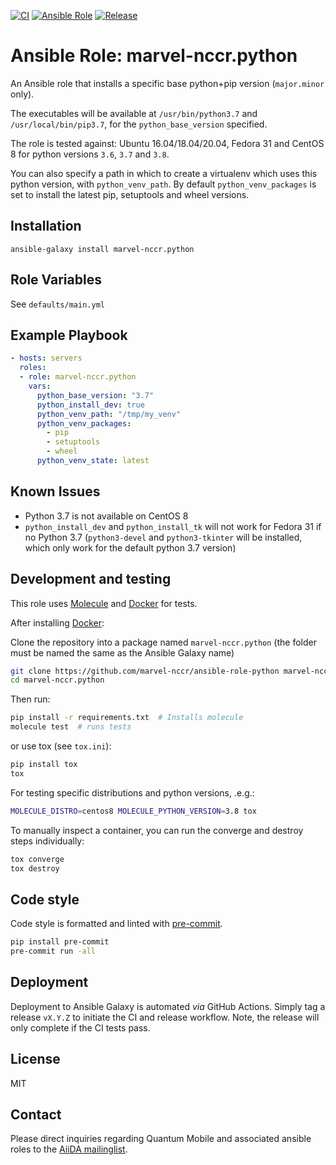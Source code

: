 [![CI](https://github.com/marvel-nccr/ansible-role-python/workflows/CI/badge.svg)](https://github.com/marvel-nccr/ansible-role-python/actions)
[![Ansible Role](https://img.shields.io/ansible/role/52015.svg)](https://galaxy.ansible.com/marvel-nccr/python)
[![Release](https://img.shields.io/github/tag/marvel-nccr/ansible-role-python.svg)](https://github.com/marvel-nccr/ansible-role-python/releases)

# Ansible Role: marvel-nccr.python

An Ansible role that installs a specific base python+pip version (`major.minor` only).

The executables will be available at `/usr/bin/python3.7` and `/usr/local/bin/pip3.7`, for the `python_base_version` specified.

The role is tested against: Ubuntu 16.04/18.04/20.04, Fedora 31 and CentOS 8 for python versions `3.6`, `3.7` and `3.8`.

You can also specify a path in which to create a virtualenv which uses this python version, with `python_venv_path`. By default `python_venv_packages` is set to install the latest pip, setuptools and wheel versions.

## Installation

`ansible-galaxy install marvel-nccr.python`

## Role Variables

See `defaults/main.yml`

## Example Playbook

```yaml
- hosts: servers
  roles:
  - role: marvel-nccr.python
    vars:
      python_base_version: "3.7"
      python_install_dev: true
      python_venv_path: "/tmp/my_venv"
      python_venv_packages:
        - pip
        - setuptools
        - wheel
      python_venv_state: latest
```

## Known Issues

- Python 3.7 is not available on CentOS 8
- `python_install_dev` and `python_install_tk` will not work for Fedora 31 if no Python 3.7 (`python3-devel` and `python3-tkinter` will be installed, which only work for the default python 3.7 version)

## Development and testing

This role uses [Molecule](https://molecule.readthedocs.io/en/latest/#) and [Docker](https://www.docker.com/) for tests.

After installing [Docker](https://www.docker.com/):

Clone the repository into a package named `marvel-nccr.python` (the folder must be named the same as the Ansible Galaxy name)

```bash
git clone https://github.com/marvel-nccr/ansible-role-python marvel-nccr.python
cd marvel-nccr.python
```

Then run:

```bash
pip install -r requirements.txt  # Installs molecule
molecule test  # runs tests
```

or use tox (see `tox.ini`):

```bash
pip install tox
tox
```

For testing specific distributions and python versions, .e.g.:

```bash
MOLECULE_DISTRO=centos8 MOLECULE_PYTHON_VERSION=3.8 tox
```

To manually inspect a container, you can run the converge and destroy steps individually:

```bash
tox converge
tox destroy
```

## Code style

Code style is formatted and linted with [pre-commit](https://pre-commit.com/).

```bash
pip install pre-commit
pre-commit run -all
```

## Deployment

Deployment to Ansible Galaxy is automated *via* GitHub Actions.
Simply tag a release `vX.Y.Z` to initiate the CI and release workflow.
Note, the release will only complete if the CI tests pass.

## License

MIT

## Contact

Please direct inquiries regarding Quantum Mobile and associated ansible roles to the [AiiDA mailinglist](http://www.aiida.net/mailing-list/).
